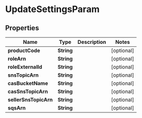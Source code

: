 

# UpdateSettingsParam


## Properties

| Name | Type | Description | Notes |
|------------ | ------------- | ------------- | -------------|
|**productCode** | **String** |  |  [optional] |
|**roleArn** | **String** |  |  [optional] |
|**roleExternalId** | **String** |  |  [optional] |
|**snsTopicArn** | **String** |  |  [optional] |
|**casBucketName** | **String** |  |  [optional] |
|**casSnsTopicArn** | **String** |  |  [optional] |
|**sellerSnsTopicArn** | **String** |  |  [optional] |
|**sqsArn** | **String** |  |  [optional] |



